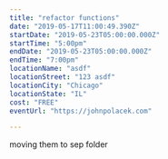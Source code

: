 ```yaml
---
title: "refactor functions"
date: "2019-05-17T11:00:49.390Z"
startDate: "2019-05-23T05:00:00.000Z"
startTime: "5:00pm"
endDate: "2019-05-23T05:00:00.000Z"
endTime: "7:00pm"
locationName: "asdf"
locationStreet: "123 asdf"
locationCity: "Chicago"
locationState: "IL"
cost: "FREE"
eventUrl: "https://johnpolacek.com"

---
```


moving them to sep folder

